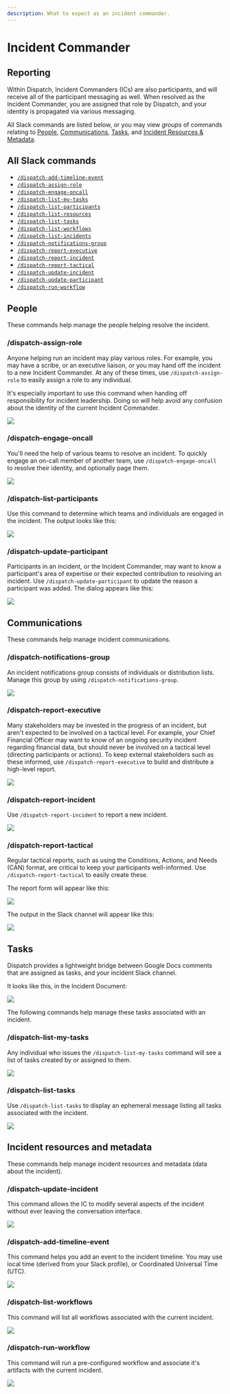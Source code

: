 ```yaml
---
description: What to expect as an incident commander.
---
```


# Incident Commander

## Reporting

Within Dispatch, Incident Commanders \(ICs\) are also participants, and will receive all of the participant messaging as well. When resolved as the Incident Commander, you are assigned that role by Dispatch, and your identity is propagated via various messaging.

All Slack commands are listed below, or you may view _groups_ of commands relating to [People](#people), [Communications](#communications), [Tasks](#tasks), and [Incident Resources & Metadata](#incident-resources-and-metadata).

## All Slack commands

- [`/dispatch-add-timeline-event`](#%2Fdispatch-add-timeline-event)
- [`/dispatch-assign-role`](#%2Fdispatch-assign-role)
- [`/dispatch-engage-oncall`](#%2Fdispatch-engage-oncall)
- [`/dispatch-list-my-tasks`](#%2Fdispatch-list-my-tasks)
- [`/dispatch-list-participants`](#%2Fdispatch-list-participants)
- [`/dispatch-list-resources`](#%2Fdispatch-list-resources)
- [`/dispatch-list-tasks`](#%2Fdispatch-list-tasks)
- [`/dispatch-list-workflows`](#%2Fdispatch-list-workflows)
- [`/dispatch-list-incidents`](#%2Fdispatch-list-incidents)
- [`/dispatch-notifications-group`](#%2Fdispatch-notifications-group)
- [`/dispatch-report-executive`](#%2Fdispatch-report-executive)
- [`/dispatch-report-incident`](#%2Fdispatch-report-incident)
- [`/dispatch-report-tactical`](#%2Fdispatch-report-tactical)
- [`/dispatch-update-incident`](#%2Fdispatch-update-incident)
- [`/dispatch-update-participant`](#%2Fdispatch-update-participant)
- [`/dispatch-run-workflow`](#%2Fdispatch-list-workflow)

## People

These commands help manage the people helping resolve the incident.

### /dispatch-assign-role

Anyone helping run an incident may play various roles. For example, you may have a scribe, or an executive liaison, or you may hand off the incident to a new Incident Commander. At any of these times, use `/dispatch-assign-role` to easily assign a role to any individual.

It's especially important to use this command when handing off responsibility for incident leadership. Doing so will help avoid any confusion about the identity of the current Incident Commander.

![](../.gitbook/assets/slack-conversation-assign-role.png)

### /dispatch-engage-oncall

You'll need the help of various teams to resolve an incident. To quickly engage an on-call member of another team, use `/dispatch-engage-oncall` to resolve their identity, and optionally page them.

![](../.gitbook/assets/slack-conversation-engage-oncall.png)

### /dispatch-list-participants

Use this command to determine which teams and individuals are engaged in the incident. The output looks like this:

![](../.gitbook/assets/slack-conversation-list-participants.png)

### /dispatch-update-participant

Participants in an incident, or the Incident Commander, may want to know a participant's area of expertise or their expected contribution to resolving an incident. Use `/dispatch-update-participant` to update the reason a participant was added. The dialog appears like this:

![](../.gitbook/assets/slack-conversation-update-participant.png)

## Communications

These commands help manage incident communications.

### /dispatch-notifications-group

An incident notifications group consists of individuals or distribution lists. Manage this group by using `/dispatch-notifications-group`.

![](../.gitbook/assets/slack-conversation-notifications-group.png)

### /dispatch-report-executive

Many stakeholders may be invested in the progress of an incident, but aren't expected to be involved on a tactical level. For example, your Chief Financial Officer may want to know of an ongoing security incident regarding financial data, but should never be involved on a tactical level (directing participants or actions). To keep external stakeholders such as these informed, use `/dispatch-report-executive` to build and distribute a high-level report.

![](../.gitbook/assets/slack-conversation-report-executive.png)

### /dispatch-report-incident

Use `/dispatch-report-incident` to report a new incident.

![](../.gitbook/assets/slack-conversation-report-incident.png)

### /dispatch-report-tactical

Regular tactical reports, such as using the Conditions, Actions, and Needs (CAN) format, are critical to keep your participants well-informed. Use `/dispatch-report-tactical` to easily create these.

The report form will appear like this:

![](../.gitbook/assets/slack-conversation-status-report.png)

The output in the Slack channel will appear like this:

![](../.gitbook/assets/slack-conversation-status-report-response.png)

## Tasks

Dispatch provides a lightweight bridge between Google Docs comments that are assigned as tasks, and your incident Slack channel.

It looks like this, in the Incident Document:

![](../.gitbook/assets/google-docs-task-comment.png)

The following commands help manage these tasks associated with an incident.

### /dispatch-list-my-tasks

Any individual who issues the `/dispatch-list-my-tasks` command will see a list of tasks created by or assigned to them.

![](../.gitbook/assets/slack-conversation-list-my-tasks.png)

### /dispatch-list-tasks

Use `/dispatch-list-tasks` to display an ephemeral message listing all tasks associated with the incident.

![](../.gitbook/assets/slack-conversation-list-tasks.png)

## Incident resources and metadata

These commands help manage incident resources and metadata (data about the incident).

### /dispatch-update-incident

This command allows the IC to modify several aspects of the incident without ever leaving the conversation interface.

![](../.gitbook/assets/slack-conversation-edit-incident.png)

### /dispatch-add-timeline-event

This command helps you add an event to the incident timeline. You may use local time (derived from your Slack profile), or Coordinated Universal Time (UTC).

![](../.gitbook/assets/slack-conversation-add-timeline-event.png)

### /dispatch-list-workflows

This command will list all workflows associated with the current incident.

![](../.gitbook/assets/slack-conversation-list-workflows.png)

### /dispatch-run-workflow

This command will run a pre-configured workflow and associate it's artifacts with the current incident.

![](../.gitbook/assets/slack-conversation-run-workflow.png)
